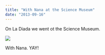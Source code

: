 ```yaml
---
title: "With Nana at the Science Museum"
date: "2013-09-16"
---
```


On La Diada we went ot the Science Museum.

![](images/tumblr_inline_mt7rk3XWNl1qlj3bd.jpg)

With Nana. YAY!

